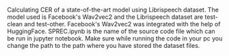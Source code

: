 Calculating CER of a state-of-the-art model using Librispeech dataset. The model used is Facebook's Wav2vec2 and the Librispeech dataset are test-clean and test-other. 
Facebook's Wav2vec2 was integrated with the help of HuggingFace.
SPREC.ipynb is the name of the source code file which can be run in jupyter notebook. 
Make sure while running the code in your pc you change the path to the path where you have stored the dataset files.
